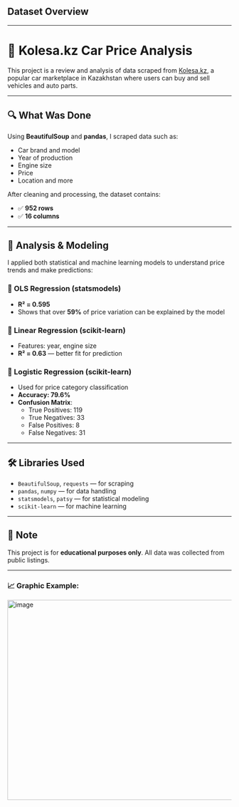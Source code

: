 ## Dataset Overview
--- 
# 🚗 Kolesa.kz Car Price Analysis

This project is a review and analysis of data scraped from [Kolesa.kz](https://kolesa.kz), a popular car marketplace in Kazakhstan where users can buy and sell vehicles and auto parts.

---

## 🔍 What Was Done

Using **BeautifulSoup** and **pandas**, I scraped data such as:

- Car brand and model  
- Year of production  
- Engine size  
- Price  
- Location and more

After cleaning and processing, the dataset contains:

- ✅ **952 rows**  
- ✅ **16 columns**

---

## 🧪 Analysis & Modeling

I applied both statistical and machine learning models to understand price trends and make predictions:

### 🔹 OLS Regression (statsmodels)

- **R² = 0.595**
- Shows that over **59%** of price variation can be explained by the model

### 🔹 Linear Regression (scikit-learn)

- Features: year, engine size  
- **R² = 0.63** — better fit for prediction

### 🔹 Logistic Regression (scikit-learn)

- Used for price category classification  
- **Accuracy: 79.6%**  
- **Confusion Matrix**:
  - True Positives: 119  
  - True Negatives: 33  
  - False Positives: 8  
  - False Negatives: 31  

---

## 🛠 Libraries Used

- `BeautifulSoup`, `requests` — for scraping  
- `pandas`, `numpy` — for data handling  
- `statsmodels`, `patsy` — for statistical modeling  
- `scikit-learn` — for machine learning

---

## 📎 Note

This project is for **educational purposes only**. All data was collected from public listings.


---
### 📈 Graphic Example:
<img width="1369" height="449" alt="image" src="https://github.com/user-attachments/assets/e616227e-2db5-4e44-95f4-ae3a44d1e3c6" />

